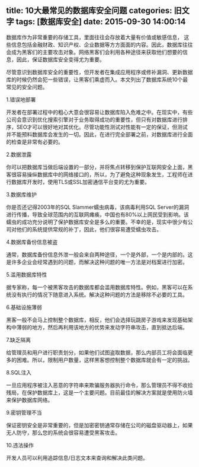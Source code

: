 title: 10大最常见的数据库安全问题
categories: 旧文字
tags: [数据库安全]
date: 2015-09-30 14:00:14
---
数据库作为非常重要的存储工具，里面往往会存放着大量有价值或敏感信息， 这些信息包括金融财政、知识产权、企业数据等方方面面的内容。因此，数据库往往会成为黑客们的主要攻击对象。网络黑客们会利用各种途径来获取他们想要的信息，因此，保证数据库安全变得尤为重要。

尽管意识到数据库安全的重要性，但开发者在集成应用程序或修补漏洞、更新数据库的时候仍然会犯一些错误，让黑客们乘虚而入。本文列出了数据库系统10个最常见的安全问题。

1.错误地部署

开发者在部署过程中的粗心大意会很容易让数据库陷入危难之中。在现实中，有些公司会意识到优化搜索引擎对于业务取得成功的重要性，但只有对数据库进行排序，SEO才可以很好地对其优化。尽管功能性测试对性能有一定的保证，但测试并不能预料数据库会发生的一切。因此，在进行完全部署之前，对数据库进行全面的检查是非常有必要的。 

2.数据泄露

你可以把数据库当做后端设置的一部分，并将焦点转移到保护互联网安全上面，黑客很容易操纵数据库中的网络接口的，所以，为了避免这种现象发生，工程师在进行数据库开发时，使用TLS或SSL加密通信平台变的尤为重要。

3.数据库维护

你是否还记得2003年的SQL Slammer蠕虫病毒，该病毒利用SQL Server的漏洞进行传播，导致全球范围内的互联网瘫痪，中国也有80%以上网民受到影响。该蠕虫的成功充分说明了保护数据库安全是多么的重要。不幸的是，现实中很少有公司对他们的系统提供常规的补丁，因此，他们很容易遭受蠕虫攻击。

4.数据库备份信息被盗

通常，数据库备份信息外泄一般会来自两种途径，一个是外部，一个是内部的。这是许多企业会经常遇到的问题，而解决这种问题的唯一方法是对档案进行加密。 

5.滥用数据库特性

据专家称，每一个被黑客攻击的数据库都会滥用数据库特性。例如，黑客可以在系统没有执行的情况下随意进入系统。解决这种问题的方法是移除不必要的工具。

6.基础设施薄弱

黑客一般不会马上控制整个数据库，相反，他们会选择玩跳房子游戏来发现基础架构中薄弱的地方，然后再利用该地方的优势来发动字符串攻击，直到抵达后端。

7.缺乏隔离

给管理员和用户进行职责划分，如果他们试图盗取数据，那么内部员工将会面临更多的困难。所以，限制用户数量，这样黑客想控制整个数据库就会有一定的挑战。

8.SQL注入

一旦应用程序被注入恶意的字符串来欺骗服务器执行命令，那么管理员不得不收拾残局，在保护数据库上，这是一个主要问题。目前最佳的解决方案就是使用防火墙来保护数据库网络。

9.密钥管理不当

保证密钥安全是非常重要的，但是加密密钥通常存储在公司的磁盘驱动器上，如果无人防守，那么您的系统会很容易遭受黑客攻击。

10.违法操作

开发人员可以利用追踪信息/日志文本来查询和解决此类问题。